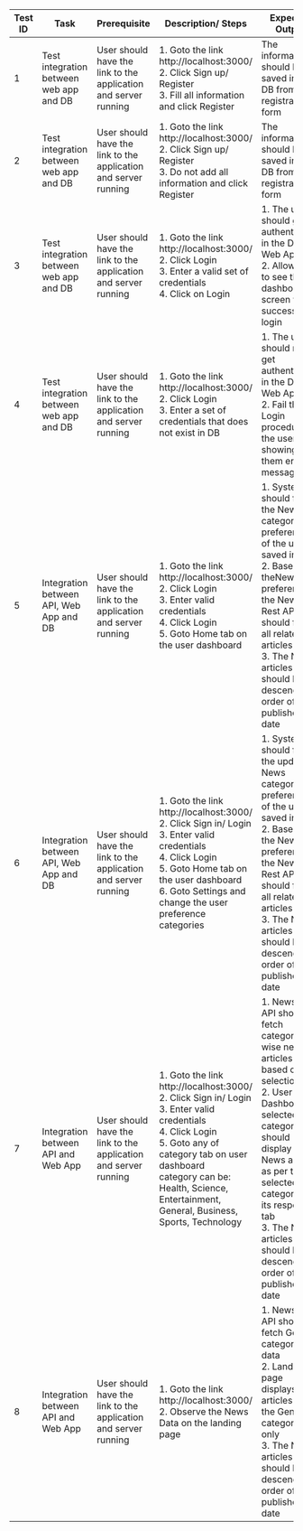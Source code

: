 | Test ID         | Task                                    | Prerequisite                          | Description/ Steps             | Expected Output        |                                                                                                                                                                                                                                                                                                                                                                                                          
| --------------- | --------------------------------------- | --------------------------------------------------------------------------- | ------------------------------------------------------------------------------------------------------------------------------------------------------------------------------------------------------------------------------------------------------------------ | -------------------------------------------------------------------------------------------------------------------------------------------------------------------------------------------------------------------------------------------------------------------------------------------------------------------------------------------------------------------------------------------------------------------------------------------------------------- | 
| 1 | Test integration between web app and DB | User should have the link to the application and server running     | 1\. Goto the link http://localhost:3000/<br>2\. Click Sign up/ Register<br>3\. Fill all information and click Register<br>                                                                                                                                         | The information should be saved in the DB from registration form     |                                                                                                                                                                                                                                                                                                                                                                                         
|2| Test integration between web app and DB |  User should have the link to the application and server running     | 1\. Goto the link http://localhost:3000/<br>2\. Click Sign up/ Register<br>3\. Do not add all information and click Register                                                                                                                                       | The information should be saved in the DB from registration form   |                                                                                                                                                                                                                                                                                                                                                                                     
|3| Test integration between web app and DB |  User should have the link to the application and server running     | 1\. Goto the link http://localhost:3000/<br>2\. Click Login<br>3\. Enter a valid set of credentials<br>4\. Click on Login<br>                                                                                                                             | 1\. The user should get authenticated in the DB by Web App<br>2\. Allow user to see the dashboard screen with successful login                                                                                                                                                                                                                                                                                                                                 
|4 | Test integration between web app and DB |  User should have the link to the application and server running     | 1\. Goto the link http://localhost:3000/<br>2\. Click Login<br>3\. Enter a set of credentials that does not exist in DB<br>                                                                                                                               | 1\. The user should not get authenticated in the DB by Web App<br>2\. Fail the Login procedure of the user by showing them error message                                                                                                                                                                                                                                                                                                                       | Pass              
| 5 | Integration between API, Web App and DB |  User should have the link to the application and server running | 1\. Goto the link http://localhost:3000/<br>2\. Click Login<br>3\. Enter valid credentials<br>4\. Click Login<br>5\. Goto Home tab on the user dashboard                                                                                                  | 1\. System should fetch the News category preferences of the user saved in DB<br>2\. Based on theNews preferences the News Rest API should fetch all  related articles<br>3\. The News articles should be in descending order of their published date                                         | Pass              |
| 6 | Integration between API, Web App and DB |  User should have the link to the application and server running | 1\. Goto the link http://localhost:3000/<br>2\. Click Sign in/ Login<br>3\. Enter valid credentials<br>4\. Click Login<br>5\. Goto Home tab on the user dashboard<br>6\. Goto Settings and change the user preference categories                                   | 1\. System should fetch the updated News category preferences of the user saved in DB<br>2\. Based on the News preferences the News Rest API should fetch all  related articles<br>3\. The News articles should be in descending order of their published date                                | Pass              |
| 7 | Integration between API and Web App     | User should have the link to the application and server running | 1\. Goto the link http://localhost:3000/<br>2\. Click Sign in/ Login<br>3\. Enter valid credentials<br>4\. Click Login<br>5\. Goto any of category tab on user dashboard<br>category can be: Health, Science, Entertainment, General, Business, Sports, Technology | 1\. News Rest API should fetch category wise news articles based on tab selection<br>2\. User Dashboard -> selected category tab should display the News articles as per the selected category in its respective tab<br>3\. The News articles should be in descending order of their published date| Pass              |
| 8 | Integration between API and Web App     | User should have the link to the application and server running | 1\. Goto the link http://localhost:3000/<br>2\. Observe the News Data on the landing page                                                                                                                                                                          | 1\. News Rest API should fetch General category data<br>2\. Landing page displays the articles from the General category only<br>3\. The News articles should be in descending order of their published date                                                                                    | Pass              |
